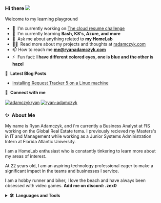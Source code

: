### Hi there <a href="https://www.radamczyk.com/"><img src="https://media.giphy.com/media/hvRJCLFzcasrR4ia7z/giphy.gif" width="5%"></a>
Welcome to my learning playground

- 🔭 &nbsp;I’m currently working on [The cloud resume challenge](https://cloudresumechallenge.dev/docs/the-challenge/azure/)
- 🌱 &nbsp;I’m currently learning **Bash, K8's, Azure, and more**
- 💬 &nbsp;Ask me about anything related to **my HomeLab**
- 👨‍💻 &nbsp;Read more about my projects and thoughts at [radamczyk.com](https://www.radamczyk.com/)
- 📫 How to reach me **me@ryanadamczyk.com**
- ⚡ &nbsp;Fun fact: **I have different colored eyes, one is blue and the other is hazel** 

📕 &nbsp;**Latest Blog Posts**
<!-- BLOG-POST-LIST:START -->
- [Installing Request Tracker 5 on a Linux machine](https://www.radamczyk.com/posts/request-tracker-5-install-part-1/)
<!-- BLOG-POST-LIST:END -->

🔗 &nbsp;**Connect with me**
<p align="left">
<a href="https://twitter.com/adamczykryan" target="blank"><img align="center" src="https://raw.githubusercontent.com/rahuldkjain/github-profile-readme-generator/master/src/images/icons/Social/twitter.svg" alt="adamczykryan" height="30" width="40" /></a>
<a href="https://linkedin.com/in/ryan-adamczyk" target="blank"><img align="center" src="https://raw.githubusercontent.com/rahuldkjain/github-profile-readme-generator/master/src/images/icons/Social/linked-in-alt.svg" alt="ryan-adamczyk" height="30" width="40" /></a>

### ✨&nbsp; About Me

My name is Ryan Adamczyk, and i'm currently a Business Analyst at FIS working on the Global Real Estate tema. I previously recieved my Masters's in IT and Management while working as a Junior Systems Administration Intern at Florida Atlantic University.

I am a HomeLab enthusiast who is constantly tinkering to learn more about my areas of interest.

At 22 years old, I am an aspiring technology professional eager to make a significant impact in the teams and businesses I service.

I am a hobby runner and biker, I love the beach and have always been obsessed with video games. **Add me on discord: .zex0**
  
<details>
  <summary><b>🛠️&nbsp;&nbsp;Languages&nbsp;and&nbsp;Tools</b></summary>
  <br/>
  <p align="left"> <a href="https://azure.microsoft.com/en-in/" target="_blank" rel="noreferrer"> <img src="https://www.vectorlogo.zone/logos/microsoft_azure/microsoft_azure-icon.svg" alt="azure" width="40" height="40"/> </a> <a href="https://www.gnu.org/software/bash/" target="_blank" rel="noreferrer"> <img src="https://www.vectorlogo.zone/logos/gnu_bash/gnu_bash-icon.svg" alt="bash" width="40" height="40"/> </a> <a href="https://www.docker.com/" target="_blank" rel="noreferrer"> <img src="https://raw.githubusercontent.com/devicons/devicon/master/icons/docker/docker-original-wordmark.svg" alt="docker" width="40" height="40"/> </a> <a href="https://git-scm.com/" target="_blank" rel="noreferrer"> <img src="https://www.vectorlogo.zone/logos/git-scm/git-scm-icon.svg" alt="git" width="40" height="40"/> </a> <a href="https://jekyllrb.com/" target="_blank" rel="noreferrer"> <img src="https://www.vectorlogo.zone/logos/jekyllrb/jekyllrb-icon.svg" alt="jekyll" width="40" height="40"/> </a> <a href="https://kubernetes.io" target="_blank" rel="noreferrer"> <img src="https://www.vectorlogo.zone/logos/kubernetes/kubernetes-icon.svg" alt="kubernetes" width="40" height="40"/> </a> <a href="https://www.linux.org/" target="_blank" rel="noreferrer"> <img src="https://raw.githubusercontent.com/devicons/devicon/master/icons/linux/linux-original.svg" alt="linux" width="40" height="40"/> </a> <a href="https://mariadb.org/" target="_blank" rel="noreferrer"> <img src="https://www.vectorlogo.zone/logos/mariadb/mariadb-icon.svg" alt="mariadb" width="40" height="40"/> </a> <a href="https://www.mysql.com/" target="_blank" rel="noreferrer"> <img src="https://raw.githubusercontent.com/devicons/devicon/master/icons/mysql/mysql-original-wordmark.svg" alt="mysql" width="40" height="40"/> </a> <a href="https://pandas.pydata.org/" target="_blank" rel="noreferrer"> <img src="https://raw.githubusercontent.com/devicons/devicon/2ae2a900d2f041da66e950e4d48052658d850630/icons/pandas/pandas-original.svg" alt="pandas" width="40" height="40"/> </a> <a href="https://www.python.org" target="_blank" rel="noreferrer"> <img src="https://raw.githubusercontent.com/devicons/devicon/master/icons/python/python-original.svg" alt="python" width="40" height="40"/> </a> <a href="https://www.tensorflow.org" target="_blank" rel="noreferrer"> <img src="https://www.vectorlogo.zone/logos/tensorflow/tensorflow-icon.svg" alt="tensorflow" width="40" height="40"/> </a> </p>

</details>
